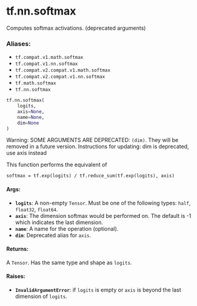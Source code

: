 <div itemscope itemtype="http://developers.google.com/ReferenceObject">
<meta itemprop="name" content="tf.nn.softmax" />
<meta itemprop="path" content="Stable" />
</div>

# tf.nn.softmax

Computes softmax activations. (deprecated arguments)

### Aliases:

* `tf.compat.v1.math.softmax`
* `tf.compat.v1.nn.softmax`
* `tf.compat.v2.compat.v1.math.softmax`
* `tf.compat.v2.compat.v1.nn.softmax`
* `tf.math.softmax`
* `tf.nn.softmax`

``` python
tf.nn.softmax(
    logits,
    axis=None,
    name=None,
    dim=None
)
```

<!-- Placeholder for "Used in" -->

Warning: SOME ARGUMENTS ARE DEPRECATED: `(dim)`. They will be removed in a future version.
Instructions for updating:
dim is deprecated, use axis instead

This function performs the equivalent of

    softmax = tf.exp(logits) / tf.reduce_sum(tf.exp(logits), axis)

#### Args:


* <b>`logits`</b>: A non-empty `Tensor`. Must be one of the following types: `half`,
  `float32`, `float64`.
* <b>`axis`</b>: The dimension softmax would be performed on. The default is -1 which
  indicates the last dimension.
* <b>`name`</b>: A name for the operation (optional).
* <b>`dim`</b>: Deprecated alias for `axis`.


#### Returns:

A `Tensor`. Has the same type and shape as `logits`.



#### Raises:


* <b>`InvalidArgumentError`</b>: if `logits` is empty or `axis` is beyond the last
  dimension of `logits`.